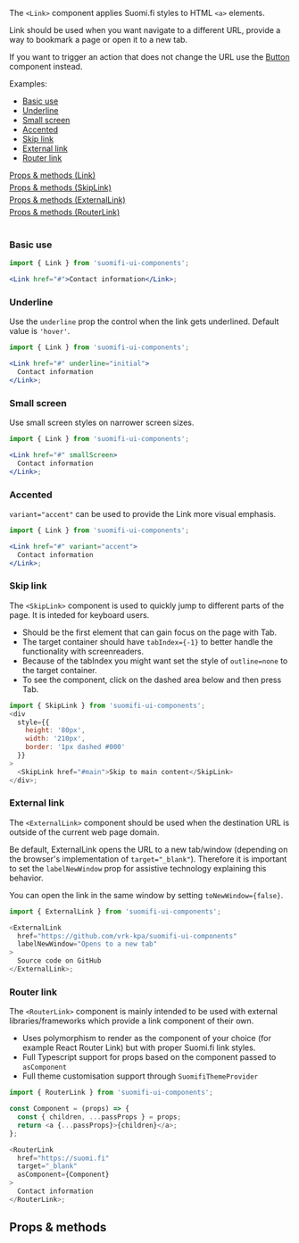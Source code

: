 The `<Link>` component applies Suomi.fi styles to HTML `<a>` elements.

Link should be used when you want navigate to a different URL, provide a way to bookmark a page or open it to a new tab.

If you want to trigger an action that does not change the URL use the <a href="#/Components/Button">Button</a> component instead.

Examples:

<ul>
  <li><a href="/#/Components/Link?id=basic-use">Basic use</a></li>
  <li><a href="/#/Components/Link?id=underline">Underline</a></li>
  <li><a href="/#/Components/Link?id=small-screen">Small screen</a></li>
  <li><a href="/#/Components/Link?id=accented">Accented</a></li>
  <li><a href="/#/Components/Link?id=skip-link">Skip link</a></li>
  <li><a href="/#/Components/Link?id=external-link">External link</a></li>
  <li><a href="/#/Components/Link?id=router-link">Router link</a></li>
</ul>

<div style="margin-bottom: 5px">
  <a href="/#/Components/Link?id=props--methods">Props & methods (Link)</a>
</div>
<div style="margin-bottom: 5px">
  <a href="/#/Components/Link?id=skiplink">Props & methods (SkipLink)</a>
</div>
<div style="margin-bottom: 5px">
  <a href="/#/Components/Link?id=externallink">Props & methods (ExternalLink)</a>
</div>
<div style="margin-bottom: 40px">
  <a href="/#/Components/Link?id=routerlink">Props & methods (RouterLink)</a>
</div>

### Basic use

```jsx
import { Link } from 'suomifi-ui-components';

<Link href="#">Contact information</Link>;
```

### Underline

Use the `underline` prop the control when the link gets underlined. Default value is `'hover'`.

```jsx
import { Link } from 'suomifi-ui-components';

<Link href="#" underline="initial">
  Contact information
</Link>;
```

### Small screen

Use small screen styles on narrower screen sizes.

```jsx
import { Link } from 'suomifi-ui-components';

<Link href="#" smallScreen>
  Contact information
</Link>;
```

### Accented

`variant="accent"` can be used to provide the Link more visual emphasis.

```jsx
import { Link } from 'suomifi-ui-components';

<Link href="#" variant="accent">
  Contact information
</Link>;
```

### Skip link

The `<SkipLink>` component is used to quickly jump to different parts of the page. It is inteded for keyboard users.

- Should be the first element that can gain focus on the page with Tab.
- The target container should have `tabIndex={-1}` to better handle the functionality with screenreaders.
- Because of the tabIndex you might want set the style of `outline=none` to the target container.
- To see the component, click on the dashed area below and then press Tab.

```js
import { SkipLink } from 'suomifi-ui-components';
<div
  style={{
    height: '80px',
    width: '210px',
    border: '1px dashed #000'
  }}
>
  <SkipLink href="#main">Skip to main content</SkipLink>
</div>;
```

### External link

The `<ExternalLink>` component should be used when the destination URL is outside of the current web page domain.

Be default, ExternalLink opens the URL to a new tab/window (depending on the browser's implementation of `target="_blank"`). Therefore it is important to set the `labelNewWindow` prop for assistive technology explaining this behavior.

You can open the link in the same window by setting `toNewWindow={false}`.

```js
import { ExternalLink } from 'suomifi-ui-components';

<ExternalLink
  href="https://github.com/vrk-kpa/suomifi-ui-components"
  labelNewWindow="Opens to a new tab"
>
  Source code on GitHub
</ExternalLink>;
```

### Router link

The `<RouterLink>` component is mainly intended to be used with external libraries/frameworks which provide a link component of their own.

- Uses polymorphism to render as the component of your choice (for example React Router Link) but with proper Suomi.fi link styles.
- Full Typescript support for props based on the component passed to `asComponent`
- Full theme customisation support through `SuomifiThemeProvider`

```js
import { RouterLink } from 'suomifi-ui-components';

const Component = (props) => {
  const { children, ...passProps } = props;
  return <a {...passProps}>{children}</a>;
};

<RouterLink
  href="https://suomi.fi"
  target="_blank"
  asComponent={Component}
>
  Contact information
</RouterLink>;
```

## Props & methods
